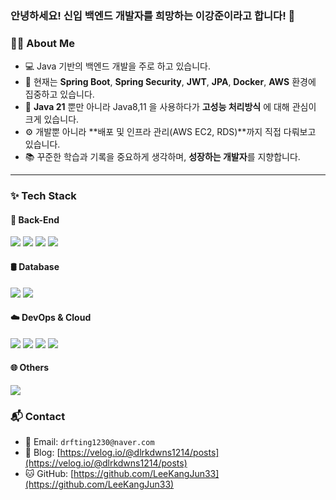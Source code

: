 ### 안녕하세요! 신입 백엔드 개발자를 희망하는 이강준이라고 합니다! 👋

### 👨‍💻 About Me

- 💻 Java 기반의 백엔드 개발을 주로 하고 있습니다.
- 🌱 현재는 **Spring Boot**, **Spring Security**, **JWT**, **JPA**, **Docker**, **AWS** 환경에 집중하고 있습니다.
- 🧩 **Java 21** 뿐만 아니라 Java8,11 을 사용하다가 **고성능 처리방식** 에 대해 관심이 크게 있습니다.
- ⚙️ 개발뿐 아니라 **배포 및 인프라 관리(AWS EC2, RDS)**까지 직접 다뤄보고 있습니다.
- 📚 꾸준한 학습과 기록을 중요하게 생각하며, **성장하는 개발자**를 지향합니다.

---


### ✨ Tech Stack

#### 🚀 Back-End
<img src="https://img.shields.io/badge/Java-000000?style=flat-square&logo=java&logoColor=white"/>
<img src="https://img.shields.io/badge/Spring Boot-6DB33F?style=flat-square&logo=springboot&logoColor=white"/>
<img src="https://img.shields.io/badge/Spring Security-6DB33F?style=flat-square&logo=springsecurity&logoColor=white"/>
<img src="https://img.shields.io/badge/Spring JPA-6DB33F?style=flat-square&logo=spring&logoColor=white"/>

#### 🛢️ Database
<img src="https://img.shields.io/badge/MySQL-4479A1?style=flat-square&logo=mysql&logoColor=white"/>
<img src="https://img.shields.io/badge/MariaDB-003545?style=flat-square&logo=mariadb&logoColor=white"/>

#### ☁️ DevOps & Cloud
<img src="https://img.shields.io/badge/AWS-232F3E?style=flat-square&logo=amazonaws&logoColor=white"/> 
<img src="https://img.shields.io/badge/EC2-FF9900?style=flat-square&logo=amazonec2&logoColor=white"/>
<img src="https://img.shields.io/badge/RDS-527FFF?style=flat-square&logo=amazonrds&logoColor=white"/>
<img src="https://img.shields.io/badge/Docker-2496ED?style=flat-square&logo=docker&logoColor=white"/>

#### 🌐 Others
<img src="https://img.shields.io/badge/Node.js-5FA04E?style=flat-square&logo=nodedotjs&logoColor=white"/>


### 📬 Contact

- 📧 Email: `drfting1230@naver.com`
- 📝 Blog: [https://velog.io/@dlrkdwns1214/posts](https://velog.io/@dlrkdwns1214/posts)
- 🐱 GitHub: [https://github.com/LeeKangJun33](https://github.com/LeeKangJun33)



<!--
**LeeKangJun33/LeeKangJun33** is a ✨ _special_ ✨ repository because its `README.md` (this file) appears on your GitHub profile.

Here are some ideas to get you started:

- 🔭 I’m currently working on ...
- 🌱 I’m currently learning ...
- 👯 I’m looking to collaborate on ...
- 🤔 I’m looking for help with ...
- 💬 Ask me about ...
- 📫 How to reach me: ...
- 😄 Pronouns: ...
- ⚡ Fun fact: ...
-->
